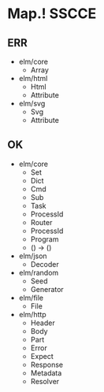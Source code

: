 Map.! SSCCE
====

## ERR

- elm/core
  - Array
- elm/html
  - Html
  - Attribute
- elm/svg
  - Svg
  - Attribute

## OK

- elm/core
  - Set
  - Dict
  - Cmd
  - Sub
  - Task
  - ProcessId
  - Router
  - ProcessId
  - Program
  - () -> ()
- elm/json
  - Decoder
- elm/random
  - Seed
  - Generator
- elm/file
  - File
- elm/http
  - Header
  - Body
  - Part
  - Error
  - Expect
  - Response
  - Metadata
  - Resolver
  